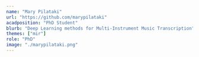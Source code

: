 ```yaml
---
name: "Mary Pilataki"
url: "https://github.com/marypilataki"
acadposition: "PhD Student"
blurb: "Deep Learning methods for Multi-Instrument Music Transcription"
themes: ["mir"]
role: "PhD"
image: "./marypilataki.png"
---
```

